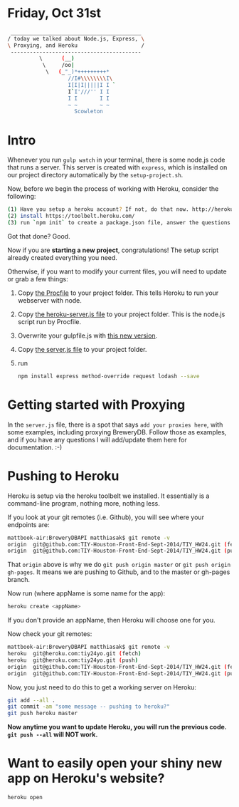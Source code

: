 # Friday, Oct 31st

```sh
 _________________________________________
/ today we talked about Node.js, Express, \
\ Proxying, and Heroku                    /
 -----------------------------------------
          \      (__)
           \     /oo|
            \   (_"_)*+++++++++*
                   //I#\\\\\\\\I\
                   I[I|I|||||I I `
                   I`I'///'' I I
                   I I       I I
                   ~ ~       ~ ~
                     Scowleton
```

# Intro

Whenever you run `gulp watch` in your terminal, there is some node.js code that runs a server. This server is created with `express`, which is installed on our project directory automatically by the `setup-project.sh`.

Now, before we begin the process of working with Heroku, consider the following:
```sh
(1) Have you setup a heroku account? If not, do that now. http://heroku.com
(2) install https://toolbelt.heroku.com/
(3) run `npm init` to create a package.json file, answer the questions (or just hit enter)
```

Got that done? Good.

Now if you are **starting a new project**, congratulations! The setup script already created everything you need.

Otherwise, if you want to modify your current files, you will need to update or grab a few things:

1. Copy [the Procfile](./examples/extras/Procfile) to your project folder. This tells Heroku to run your webserver with node.
2. Copy [the heroku-server.js file](./examples/extras/heroku-server.js) to your project folder. This is the node.js script run by Procfile.
3. Overwrite your gulpfile.js with [this new version](./examples/extras/gulpfile.js).
4. Copy [the server.js file](./examples/extras/server.js) to your project folder.
5. run

    ```sh
    npm install express method-override request lodash --save
    ```

#  Getting started with Proxying

In the `server.js` file, there is a spot that says `add your proxies here`, with some examples, including proxying BreweryDB. Follow those as examples, and if you have any questions I will add/update them here for documentation. :-)

# Pushing to Heroku

Heroku is setup via the heroku toolbelt we installed. It essentially is a command-line program, nothing more, nothing less.

If you look at your git remotes (i.e. Github), you will see where your endpoints are:

```sh
mattbook-air:BreweryDBAPI matthiasak$ git remote -v
origin  git@github.com:TIY-Houston-Front-End-Sept-2014/TIY_HW24.git (fetch)
origin  git@github.com:TIY-Houston-Front-End-Sept-2014/TIY_HW24.git (push)
```

That `origin` above is why we do `git push origin master` or `git push origin gh-pages`. It means we are pushing to Github, and to the master or gh-pages branch.

Now run (where appName is some name for the app):
```sh
heroku create <appName>
```

If you don't provide an appName, then Heroku will choose one for you.

Now check your git remotes:
```sh
mattbook-air:BreweryDBAPI matthiasak$ git remote -v
heroku  git@heroku.com:tiy24yo.git (fetch)
heroku  git@heroku.com:tiy24yo.git (push)
origin  git@github.com:TIY-Houston-Front-End-Sept-2014/TIY_HW24.git (fetch)
origin  git@github.com:TIY-Houston-Front-End-Sept-2014/TIY_HW24.git (push)
```

Now, you just need to do this to get a working server on Heroku:
```sh
git add --all .
git commit -am "some message -- pushing to heroku?"
git push heroku master
```

**Now anytime you want to update Heroku, you will run the previous code. `git push --all` will NOT work.**

# Want to easily open your shiny new app on Heroku's website?

```sh
heroku open
```